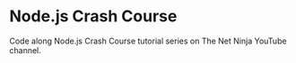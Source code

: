 # Node.js Crash Course

Code along Node.js Crash Course tutorial series on The Net Ninja YouTube channel.
